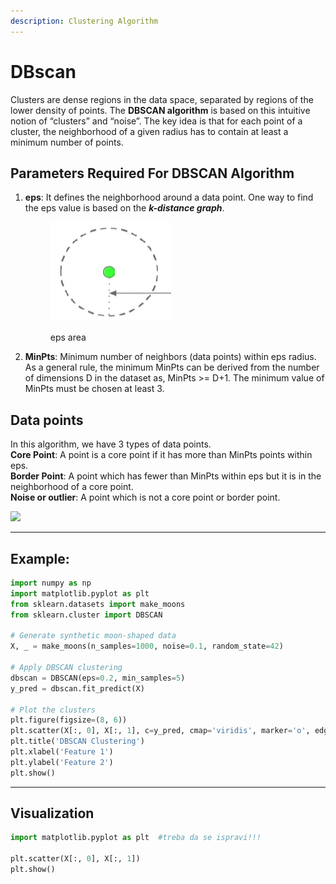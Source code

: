 ```yaml
---
description: Clustering Algorithm
---
```


# DBscan

Clusters are dense regions in the data space, separated by regions of the lower density of points. The **DBSCAN algorithm** is based on this intuitive notion of “clusters” and “noise”. The key idea is that for each point of a cluster, the neighborhood of a given radius has to contain at least a minimum number of points.&#x20;

## Parameters Required For DBSCAN Algorithm

1.  **eps**: It defines the neighborhood around a data point.  One way to find the eps value is based on the _**k-distance graph**_.&#x20;

    <figure><img src="../../../.gitbook/assets/image (11).png" alt=""><figcaption><p>eps area</p></figcaption></figure>
2. **MinPts**: Minimum number of neighbors (data points) within eps radius. As a general rule, the minimum MinPts can be derived from the number of dimensions D in the dataset as, MinPts >= D+1. The minimum value of MinPts must be chosen at least 3.



## Data points

In this algorithm, we have 3 types of data points.\
**Core Point**: A point is a core point if it has more than MinPts points within eps. \
**Border Point**: A point which has fewer than MinPts within eps but it is in the neighborhood of a core point. \
**Noise or outlier**: A point which is not a core point or border point.

![](https://media.geeksforgeeks.org/wp-content/uploads/20190418023034/781ff66c-b380-4a78-af25-80507ed6ff26.jpeg)

***

## Example:

```python
import numpy as np
import matplotlib.pyplot as plt
from sklearn.datasets import make_moons
from sklearn.cluster import DBSCAN

# Generate synthetic moon-shaped data
X, _ = make_moons(n_samples=1000, noise=0.1, random_state=42)

# Apply DBSCAN clustering
dbscan = DBSCAN(eps=0.2, min_samples=5)
y_pred = dbscan.fit_predict(X)

# Plot the clusters
plt.figure(figsize=(8, 6))
plt.scatter(X[:, 0], X[:, 1], c=y_pred, cmap='viridis', marker='o', edgecolors='k')
plt.title('DBSCAN Clustering')
plt.xlabel('Feature 1')
plt.ylabel('Feature 2')
plt.show()

```

***

## Visualization

```python
import matplotlib.pyplot as plt  #treba da se ispravi!!!

plt.scatter(X[:, 0], X[:, 1])
plt.show()
```
